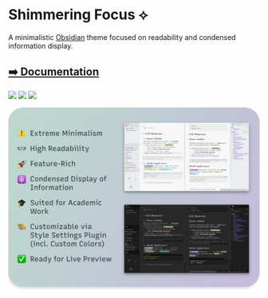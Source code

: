 # Shimmering Focus ⟡

A minimalistic [Obsidian](https://obsidian.md/) theme focused on readability and condensed information display.

## [➡️ Documentation](https://chrisgrieser.github.io/shimmering-focus/)

![](https://img.shields.io/badge/downloads-11927-6E4E9B?style=plastic) ![](https://img.shields.io/github/last-commit/chrisgrieser/shimmering-focus?style=plastic) [![](https://img.shields.io/badge/changelog-click%20here-FFE800?style=plastic)](https://chrisgrieser.github.io/shimmering-focus/changelog/)

![Promo Screenshot](docs/images/Promo%20Screenshot/promo-screenshot.png)
